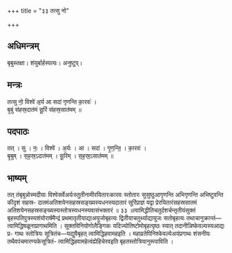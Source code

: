 +++
title = "३३ तत्सु नो"

+++
## अधिमन्त्रम्
बृबुस्तक्षा। शंयुर्बार्हस्पत्यः। अनुष्टुप्।

## मन्त्रः
तत्सु नो॒ विश्वे॑ अ॒र्य आ सदा॑ गृणन्ति का॒रवः॑ ।  
बृ॒बुं स॑हस्र॒दात॑मं सू॒रिं स॑हस्र॒सात॑मम् ॥

## पदपाठः
तत् । सु । नः॒ । विश्वे॑ । अ॒र्यः । आ । सदा॑ । गृ॒ण॒न्ति॒ । का॒रवः॑ ।  
बृ॒बुम् । स॒ह॒स्र॒ऽदात॑मम् । सू॒रिम् । स॒ह॒स्र॒ऽसात॑मम् ॥

## भाष्यम्
तत् तंबृबुन्नोस्मदीयाः विश्वेसर्वेअर्यःस्तुतीनामीरयितारःकारवः स्तोतारः सुसुष्ठुआगृणन्ति अभिगृणन्ति अभिष्टुवन्ति कीदृशं सहस्र- दातमंअतिशयेनसहस्रसङ्ख्यस्यधनस्यदातारं सूरिंप्राज्ञं यद्वा प्रेरयितारंसहस्रसातमं अतिशयेनसहस्रसङ्ख्यस्यस्तोत्रस्यधनस्यवासंभक्तारं ॥ ३३ ॥त्वामिद्धीतिचतुर्दशर्चन्तृतीयंसुक्तं बृहस्पतिपुत्रस्यशंयोरार्षमैन्द्रं प्रथमातृतीयाद्याअयुजोबृहत्यः द्वितीयाचतुर्थ्याद्यायुजः सतोबृहत्यः तथाचानुक्रान्तं—त्वामिद्धिषळूनाप्रागाथमिति । सूक्तविनियोगोलैङ्गिकः यदिज्योतिष्टोमोबृहत्पृष्ठः स्यात् तदानीन्निष्केवल्यस्यआद्यः प्र- गाथः स्तोत्रियः सूत्रितंच—यद्युवैबृहत् त्वामिद्धिहवामहइति । महाव्रतेपिनिश्केवल्येअयंप्रगाथः शंसनीयः तथैवपंचमारण्यकेसूत्रितं- त्वामिद्धिहवामहेत्वंह्येहिचेरवइति बृहतस्तोत्रियानुरूपाविति ।